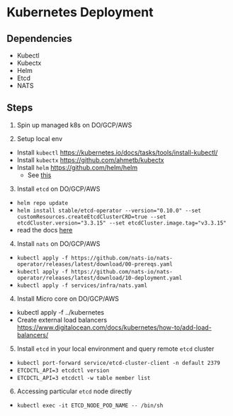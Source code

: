 # Kubernetes Deployment

## Dependencies

- Kubectl
- Kubectx
- Helm
- Etcd
- NATS

## Steps

1. Spin up managed k8s on DO/GCP/AWS

2. Setup local env
  - Install `kubectl` https://kubernetes.io/docs/tasks/tools/install-kubectl/
  - Install `kubectx` https://github.com/ahmetb/kubectx
  - Install `helm` https://github.com/helm/helm
    * See [this](https://github.com/helm/helm/blob/master/docs/rbac.md)

3. Install `etcd` on DO/GCP/AWS
  - `helm repo update`
  - `helm install stable/etcd-operator --version="0.10.0" --set customResources.createEtcdClusterCRD=true --set etcdCluster.version="3.3.15" --set etcdCluster.image.tag="v3.3.15"`
  - read the docs [here](https://etcd.io/docs/v3.3.12/)

4. Install `nats` on DO/GCP/AWS
 - `kubectl apply -f https://github.com/nats-io/nats-operator/releases/latest/download/00-prereqs.yaml`
 - `kubectl apply -f https://github.com/nats-io/nats-operator/releases/latest/download/10-deployment.yaml`
 - `kubectl apply -f services/infra/nats.yaml`

4. Install Micro core on DO/GCP/AWS
  - kubectl apply -f ../kubernetes
  - Create external load balancers https://www.digitalocean.com/docs/kubernetes/how-to/add-load-balancers/

5. Install `etcd` in your local environment and query remote `etcd` cluster
  - `kubectl port-forward service/etcd-cluster-client -n default 2379`
  - `ETCDCTL_API=3 etcdctl version`
  - `ETCDCTL_API=3 etcdctl -w table member list`

6. Accessing particular `etcd` node directly
  - `kubectl exec -it ETCD_NODE_POD_NAME -- /bin/sh`
